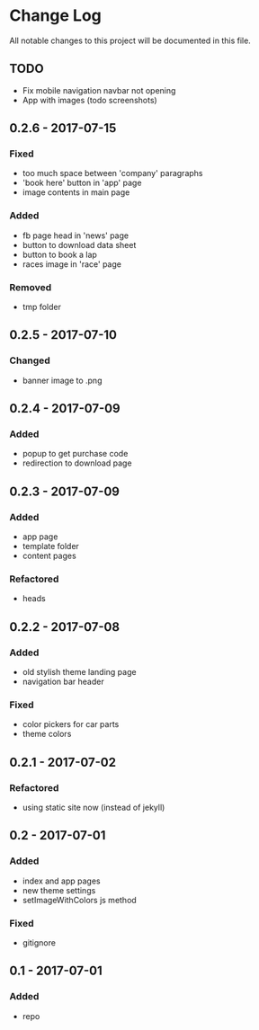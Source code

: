 # Change Log
All notable changes to this project will be documented in this file.

## TODO
- Fix mobile navigation navbar not opening
- App with images (todo screenshots)

## 0.2.6 - 2017-07-15
### Fixed
- too much space between 'company' paragraphs
- 'book here' button in 'app' page
- image contents in main page

### Added
- fb page head in 'news' page
- button to download data sheet
- button to book a lap
- races image in 'race' page

### Removed
- tmp folder

## 0.2.5 - 2017-07-10
### Changed
- banner image to .png

## 0.2.4 - 2017-07-09

### Added
- popup to get purchase code
- redirection to download page

## 0.2.3 - 2017-07-09

### Added
- app page
- template folder
- content pages

### Refactored
- heads

## 0.2.2 - 2017-07-08

### Added
- old stylish theme landing page
- navigation bar header

### Fixed
- color pickers for car parts
- theme colors

## 0.2.1 - 2017-07-02

### Refactored
- using static site now (instead of jekyll)

## 0.2 - 2017-07-01

### Added
- index and app pages
- new theme settings
- setImageWithColors js method

### Fixed
- gitignore

## 0.1 - 2017-07-01

### Added
- repo
